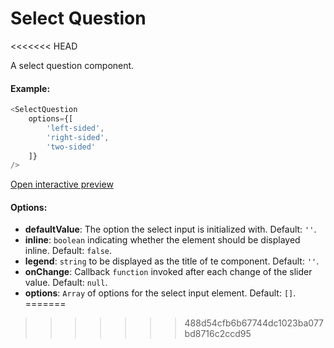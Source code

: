 # Select Question
<<<<<<< HEAD

A select question component. 

#### Example:

``` js
<SelectQuestion
    options={[
        'left-sided',
        'right-sided',
        'two-sided'
    ]}
/>
```

[Open interactive preview](https://isle.heinz.cmu.edu/components/select-question/)

#### Options:

* __defaultValue__: The option the select input is initialized with. Default: `''`.
* __inline__: `boolean` indicating whether the element should be displayed inline. Default: `false`.
* __legend__: `string` to be displayed as the title of te component. Default: `''`.
* __onChange__: Callback `function` invoked after each change of the slider value. Default: `null`.
* __options__: `Array` of options for the select input element. Default: `[]`.
=======
>>>>>>> 488d54cfb6b67744dc1023ba077bd8716c2ccd95

